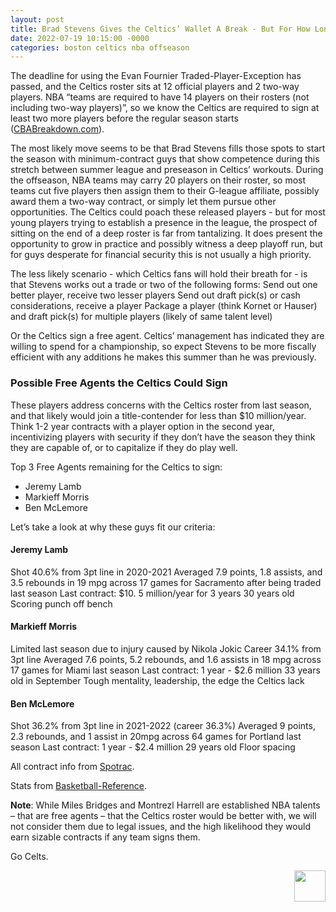 ```yaml
---
layout: post
title: Brad Stevens Gives the Celtics’ Wallet A Break - But For How Long?
date: 2022-07-19 10:15:00 -0000
categories: boston celtics nba offseason
---
```


The deadline for using the Evan Fournier Traded-Player-Exception has passed, and the Celtics roster sits at 12 official players and 2 two-way players. NBA “teams are required to have 14 players on their rosters (not including two-way players)”, so we know the Celtics are required to sign at least two more players before the regular season starts ([CBABreakdown.com](https://cbabreakdown.com/other-notes)). 

The most likely move seems to be that Brad Stevens fills those spots to start the season with minimum-contract guys that show competence during this stretch between summer league and preseason in Celtics’ workouts. During the offseason, NBA teams may carry 20 players on their roster, so most teams cut five players then assign them to their G-league affiliate, possibly award them a two-way contract, or simply let them pursue other opportunities. The Celtics could poach these released players - but for most young players trying to establish a presence in the league, the prospect of sitting on the end of a deep roster is far from tantalizing. It does present the opportunity to grow in practice and possibly witness a deep playoff run, but for guys desperate for financial security this is not usually a high priority.

The less likely scenario - which Celtics fans will hold their breath for - is that Stevens works out a trade or two of the following forms:
Send out one better player, receive two lesser players
Send out draft pick(s) or cash considerations, receive a player
Package a player (think Kornet or Hauser) and draft pick(s) for multiple players (likely of same talent level)

Or the Celtics sign a free agent. Celtics’ management has indicated they are willing to spend for a championship, so expect Stevens to be more fiscally efficient with any additions he makes this summer than he was previously.

### Possible Free Agents the Celtics Could Sign
These players address concerns with the Celtics roster from last season, and that likely would join a title-contender for less than $10 million/year. Think 1-2 year contracts with a player option in the second year, incentivizing players with security if they don’t have the season they think they are capable of, or to capitalize if they do play well.

Top 3 Free Agents remaining for the Celtics to sign: 
- Jeremy Lamb
- Markieff Morris
- Ben McLemore

Let’s take a look at why these guys fit our criteria:

#### Jeremy Lamb
Shot 40.6% from 3pt line in 2020-2021
Averaged 7.9 points, 1.8 assists, and 3.5 rebounds in 19 mpg across 17 games for Sacramento after being traded last season
Last contract: $10. 5 million/year for 3 years
30 years old
Scoring punch off bench

#### Markieff Morris
Limited last season due to injury caused by Nikola Jokic
Career 34.1% from 3pt line
Averaged 7.6 points, 5.2 rebounds, and 1.6 assists in 18 mpg across 17 games for Miami last season
Last contract: 1 year - $2.6 million
33 years old in September
Tough mentality, leadership, the edge the Celtics lack

#### Ben McLemore
Shot 36.2% from 3pt line in 2021-2022 (career 36.3%)
Averaged 9 points, 2.3 rebounds, and 1 assist in 20mpg across 64 games for Portland last season
Last contract: 1 year - $2.4 million
29 years old
Floor spacing

All contract info from [Spotrac](https://www.spotrac.com/nba/sacramento-kings/jeremy-lamb-10820/#:~:text=Jeremy%20Lamb%20signed%20a%203,a%20cap%20hit%20of%20%2415%2C750%2C000).

Stats from [Basketball-Reference](https://www.basketball-reference.com/players/).

__Note__: While Miles Bridges and Montrezl Harrell are established NBA talents – that are free agents – that the Celtics roster would be better with, we will not consider them due to legal issues, and the high likelihood they would earn sizable contracts if any team signs them.

Go Celts.
<p align="right"> 
    <img src="/criticalcelticsfan/assets/ccflogo.jpg" width="50" height="50" />
</p>
